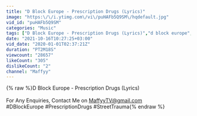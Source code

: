 ```yaml
---
title: "D Block Europe - Prescription Drugs (Lyrics)"
image: "https:\/\/i.ytimg.com\/vi\/puHAFb5Q9SM\/hqdefault.jpg"
vid_id: "puHAFb5Q9SM"
categories: "Music"
tags: ["D Block Europe - Prescription Drugs (Lyrics)","d block europe","street trauma"]
date: "2021-10-16T10:27:25+03:00"
vid_date: "2020-01-01T02:37:21Z"
duration: "PT2M18S"
viewcount: "28657"
likeCount: "305"
dislikeCount: "2"
channel: "Maffyy"
---
```

{% raw %}D Block Europe - Prescription Drugs (Lyrics)<br /><br />For Any Enquiries, Contact Me on MaffyyTV@gmail.com<br />#DBlockEurope #PrescriptionDrugs #StreetTrauma{% endraw %}
